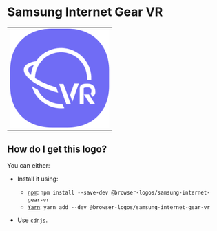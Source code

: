 # Samsung Internet Gear VR

<table>
    <tr height=240>
        <td>
            <a href="https://github.com/alrra/browser-logos/tree/9867babb80524181beda9104c18f8649964e5ff4/src/samsung-internet-gear-vr">
                <img width=230 src="https://raw.githubusercontent.com/alrra/browser-logos/9867babb80524181beda9104c18f8649964e5ff4/src/samsung-internet-gear-vr/samsung-internet-gear-vr.svg?sanitize=true" alt="Samsung Internet Gear VR browser logo">
            </a>
        </td>
    </tr>
</table>

## How do I get this logo?

You can either:

* Install it using:

  * [`npm`][npm]: `npm install --save-dev @browser-logos/samsung-internet-gear-vr`
  * [`Yarn`][yarn]: `yarn add --dev @browser-logos/samsung-internet-gear-vr`

* Use [`cdnjs`][cdnjs].

<!-- Link labels: -->

[cdnjs]: https://cdnjs.com/libraries/browser-logos
[npm]: https://www.npmjs.com/
[yarn]: https://yarnpkg.com/
